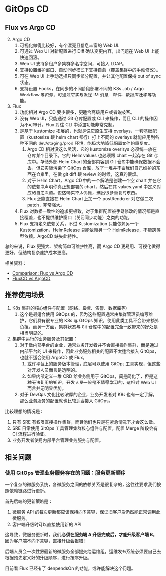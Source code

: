 # GitOps CD

## Flux vs Argo CD

2. Argo CD
    1. 可视化做得比较好，有个漂亮且信息丰富的 Web UI.
    1. 可通过 Web UI 对新配置进行 Diff 确认变更内容，出问题在 Web UI 上能快速回滚。
    1. Web UI 支持多租户多集群多名字空间，可接入 LDAP。
    1. 支持设置维护窗口、自动同步模式下支持自愈（覆盖集群中的手动修改）。
    1. 可在 Web UI 上手动选择只同步部分配置，并让其他配置保持 out of sync 状态。
    1. 支持设置 Hooks，在同步的不同阶段部署不同的 K8s Job / Argo Workflow 等资源。可通过它实现发送 IM 消息、邮件、数据库迁移等功能。
1. Flux
    1. 功能相对 Argo CD 要少很多，更适合高级用户或者说极客。
    1. 没有 Web UI，只能通过 Git 仓库配置或 CLI 来操作，而且 CLI 的操作因为不可审计，Flux 对往 CLI 中添加功能非常克制。
    1. 是基于 kustomize 拓展的，也就是说它原生支持 overlays，一套基础配置（kustomize 跟 helm chart 都行）打上不同的 overlays 就能应用到各种不同的 dev/staging/prod 环境，能极大地降低配置文件的重复度。
        1. Argo CD 相对没这么灵活，它的 kustomize overlays 必须统一放在仓库某个目录下。它的 Helm values 也必须跟 chart 一起存在 Git 仓库中。存储外部 Helm Chart 的全部内容到 Git 仓库中能确保数据不会丢，但它实际污染了 GitOps 仓库，放了一堆并不由我们自己维护的东西在仓库里，在做 git diff 跟 review 的时候，这真的很烦。
        1. 对于 Helm Chart，Argo CD 中的一个解法是创建一个空 chart 并在它的依赖中声明你真正想部署的 chart，然后在其 values.yaml 中定义对应的自定义值。但这确实不太优雅，搞出很多重复的东西。
        1. Flux 还能直接在 Helm Chart 上加一个 postRenderer 对它做二次 patch，非常强大。
    1. Flux 对数据一致性的追求更极致，对于集群配置被手动修改的情况都是直接覆盖，也不提供维护窗口（关闭同步功能）之类的功能。
    1. Flux 支持定义依赖关系，不过 Kustomization 只能依赖另一个 Kustomization，HelmRelease 只能依赖另一个 HelmRelease，不能跨类型依赖。ArgoCD 缺失此特性。

总的来说，Flux 更强大、架构简单可维护性高，而 Argo CD 更易用、可视化做得更好，但结构复杂维护成本更高。


相关资料：

- [Comparison: Flux vs Argo CD](https://earthly.dev/blog/flux-vs-argo-cd/)
- [FluxCD vs ArgoCD](https://yashwanth-l.medium.com/fluxcd-vs-argocd-373cd26ed6c7)

## 推荐使用场景

1. K8s 集群的核心组件与配置（网络、监控、告警、数据库等）
    1. 这个是最适合使用 GitOps 的，因为这些配置通常由集群管理员编写维护，它们具有很专业的 K8s 与 GitOps 知识，使用此类工具不会带来额外负担，而另一方面，集群状态与 Git 仓库中的配置完全一致带来的好处是相当明显的。
1. 集群中运行的业务服务及其配置：
    1. 对于做内部平台的企业，通常业务开发者并不会直接操作集群，而是通过内部平台的 UI 来操作，因此业务服务相关的配置不太适合接入 GitOps，也就不适合使用 ArgoCD 或 Flux。
        1. 或许平台上的服务版本管理，底层可以使用 GitOps 工具实现，但这些对开发人员而言是透明的。
        1. 如果内部定义一堆 CRD 给业务侧用于 GitOps，简是简化了，但是这种无法复用的知识，开发人员一般是不情愿学习的，这相对 Web UI 而言并无明显优势。
    1. 对于 DevOps 文化比较浓厚的企业，业务开发者对 K8s 也有一定了解，那么业务服务的配置就也比较适合接入 GitOps。

比较理想的情况是：

1. 只有 SRE 有权限直接操作集群，而且他们也只是在紧急情况下才会这么做。
1. SRE 日常使用 GitOps 工具管理集群核心组件与配置，配置 Merge 阶段会有 CI 流程进行验证。
1. 业务开发者使用内部平台管理业务服务与配置。


## 相关问题

### 使用 GitOps 管理业务服务存在的问题：服务更新顺序

一个复杂的微服务系统，各微服务之间的依赖关系是很复杂的，这往往要求我们按照依赖链路进行更新。

首先后端的更新策略是：

1. 微服务 API 的每次更新都应该保持向下兼容，保证旧客户端仍然能正常调用此微服务。
1. 客户端升级时可以直接使用新的 API

这导致，微服务更新时，我们**必须在服务端 A 升级完成后，才能升级客户端 B**。因为客户端不向下兼容，直接升级会报错！

后端人员会一次性把最新的微服务全部提交给运维组，运维发布系统必须要自己去根据预先定义好的升级顺序，进行按序升级。

目前看 Flux 已经有了 denpendsOn 的功能，或许能解决这个问题。

